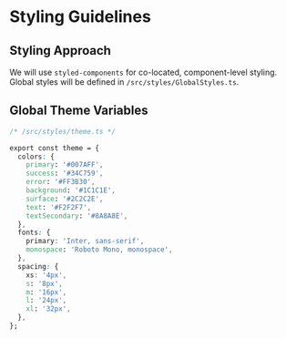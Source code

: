 # Styling Guidelines

## Styling Approach

We will use `styled-components` for co-located, component-level styling. Global styles will be defined in `/src/styles/GlobalStyles.ts`.

## Global Theme Variables

```css
/* /src/styles/theme.ts */

export const theme = {
  colors: {
    primary: '#007AFF',
    success: '#34C759',
    error: '#FF3B30',
    background: '#1C1C1E',
    surface: '#2C2C2E',
    text: '#F2F2F7',
    textSecondary: '#8A8A8E',
  },
  fonts: {
    primary: 'Inter, sans-serif',
    monospace: 'Roboto Mono, monospace',
  },
  spacing: {
    xs: '4px',
    s: '8px',
    m: '16px',
    l: '24px',
    xl: '32px',
  },
};
```
